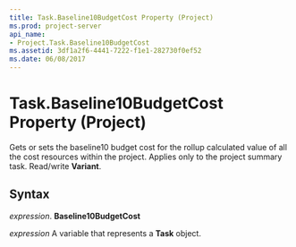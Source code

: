 ```yaml
---
title: Task.Baseline10BudgetCost Property (Project)
ms.prod: project-server
api_name:
- Project.Task.Baseline10BudgetCost
ms.assetid: 3df1a2f6-4441-7222-f1e1-282730f0ef52
ms.date: 06/08/2017
---
```



# Task.Baseline10BudgetCost Property (Project)

Gets or sets the baseline10 budget cost for the rollup calculated value of all the cost resources within the project. Applies only to the project summary task. Read/write **Variant**.


## Syntax

 _expression_. **Baseline10BudgetCost**

 _expression_ A variable that represents a **Task** object.


